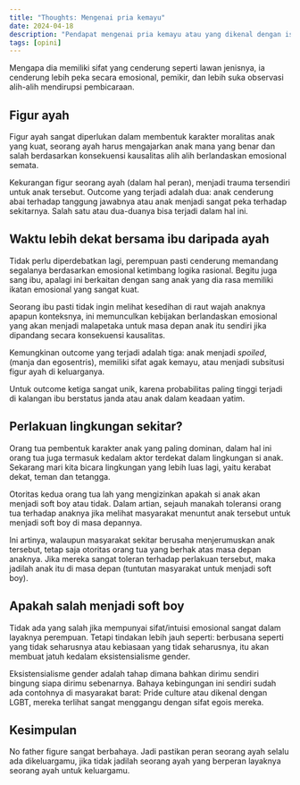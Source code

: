 ```yaml
---
title: "Thoughts: Mengenai pria kemayu"
date: 2024-04-18
description: "Pendapat mengenai pria kemayu atau yang dikenal dengan istilah soft boy"
tags: [opini]
---
```


Mengapa dia memiliki sifat yang cenderung seperti lawan jenisnya, ia cenderung lebih peka secara emosional, pemikir, dan lebih suka observasi alih-alih mendirupsi pembicaraan.

## Figur ayah

Figur ayah sangat diperlukan dalam membentuk karakter moralitas anak yang kuat, seorang ayah harus mengajarkan anak mana yang benar dan salah berdasarkan konsekuensi kausalitas alih alih berlandaskan emosional semata.

Kekurangan figur seorang ayah (dalam hal peran), menjadi trauma tersendiri untuk anak tersebut. Outcome yang terjadi adalah dua: anak cenderung abai terhadap tanggung jawabnya atau anak menjadi sangat peka terhadap sekitarnya. Salah satu atau dua-duanya bisa terjadi dalam hal ini.

## Waktu lebih dekat bersama ibu daripada ayah

Tidak perlu diperdebatkan lagi, perempuan pasti cenderung memandang segalanya berdasarkan emosional ketimbang logika rasional. Begitu juga sang ibu, apalagi ini berkaitan dengan sang anak yang dia rasa memiliki ikatan emosional yang sangat kuat.

Seorang ibu pasti tidak ingin melihat kesedihan di raut wajah anaknya apapun konteksnya, ini memunculkan kebijakan berlandaskan emosional yang akan menjadi malapetaka untuk masa depan anak itu sendiri jika dipandang secara konsekuensi kausalitas.

Kemungkinan outcome yang terjadi adalah tiga: anak menjadi *spoiled*, (manja dan egosentris), memiliki sifat agak kemayu, atau menjadi subsitusi figur ayah di keluarganya.

Untuk outcome ketiga sangat unik, karena probabilitas paling tinggi terjadi di kalangan ibu berstatus janda atau anak dalam keadaan yatim.

## Perlakuan lingkungan sekitar?

Orang tua pembentuk karakter anak yang paling dominan, dalam hal ini orang tua juga termasuk kedalam aktor terdekat dalam lingkungan si anak. Sekarang mari kita bicara lingkungan yang lebih luas lagi, yaitu kerabat dekat, teman dan tetangga.

Otoritas kedua orang tua lah yang mengizinkan apakah si anak akan menjadi soft boy atau tidak. Dalam artian, sejauh manakah toleransi orang tua terhadap anaknya jika melihat masyarakat menuntut anak tersebut untuk menjadi soft boy di masa depannya.

Ini artinya, walaupun masyarakat sekitar berusaha menjerumuskan anak tersebut, tetap saja otoritas orang tua yang berhak atas masa depan anaknya. Jika mereka sangat toleran terhadap perlakuan tersebut, maka jadilah anak itu di masa depan (tuntutan masyarakat untuk menjadi soft boy).

## Apakah salah menjadi soft boy

Tidak ada yang salah jika mempunyai sifat/intuisi emosional sangat dalam layaknya perempuan. Tetapi tindakan lebih jauh seperti: berbusana seperti yang tidak seharusnya atau kebiasaan yang tidak seharusnya, itu akan membuat jatuh kedalam eksistensialisme gender.

Eksistensialisme gender adalah tahap dimana bahkan dirimu sendiri bingung siapa dirimu sebenarnya. Bahaya kebingungan ini sendiri sudah ada contohnya di masyarakat barat: Pride culture atau dikenal dengan LGBT, mereka terlihat sangat menggangu dengan sifat egois mereka.

## Kesimpulan

No father figure sangat berbahaya. Jadi pastikan peran seorang ayah selalu ada dikeluargamu, jika tidak jadilah seorang ayah yang berperan layaknya seorang ayah untuk keluargamu.